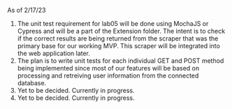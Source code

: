 As of 2/17/23
1) The unit test requirement for lab05 will be done using MochaJS or Cypress and will be a part of the Extension folder. The intent is to check if the correct results are being returned from the scraper that was the primary base for our working MVP. This scraper will be integrated into the web application later.
2) The plan is to write unit tests for each individual GET and POST method being implemented since most of our features will be based on processing and retreiving user information from the connected database.
3) Yet to be decided. Currently in progress.
4) Yet to be decided. Currently in progress.
